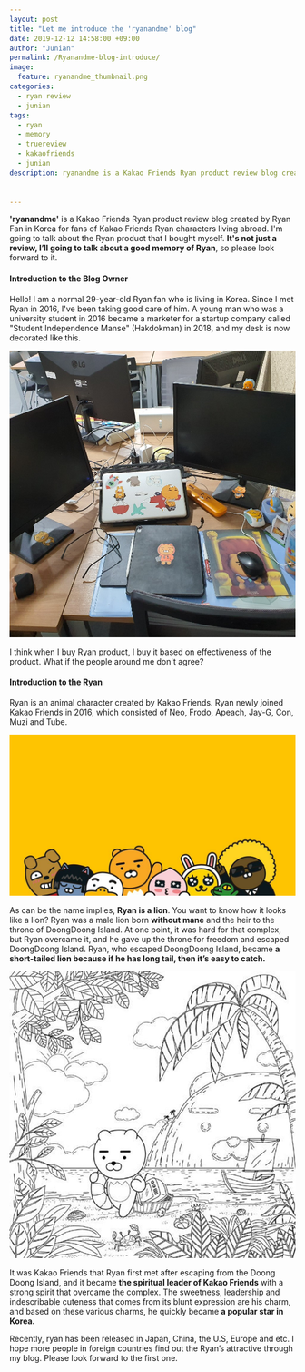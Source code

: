 ```yaml
---
layout: post
title: "Let me introduce the 'ryanandme' blog"
date: 2019-12-12 14:58:00 +09:00
author: "Junian"
permalink: /Ryanandme-blog-introduce/
image:
  feature: ryanandme_thumbnail.png
categories:
  - ryan review
  - junian
tags:
  - ryan
  - memory
  - truereview
  - kakaofriends
  - junian
description: ryanandme is a Kakao Friends Ryan product review blog created by Ryan Fan in Korea for fans of Kakao Friends Ryan characters living abroad. I'm going to talk about the Ryan product that I bought myself. It's not just a review, I’ll going to talk about a good memory of Ryan, so please look forward to it.

 
---
```




**'ryanandme'**  is  a Kakao Friends Ryan product review blog created by Ryan Fan in Korea for fans of Kakao Friends Ryan characters living abroad. I'm going to talk about the Ryan product that I bought myself. **It's not just a review, I’ll going to talk about a good memory of Ryan**, so please look forward to it.

 

#### Introduction to the Blog Owner

Hello! I am a normal 29-year-old Ryan fan who is living in Korea. Since I met Ryan in 2016, I've been taking good care of him. A young man who was a university student in 2016 became a marketer for a startup company called "Student Independence Manse" (Hakdokman) in 2018, and my desk is now decorated like this. 

![ryanfandesk](/img/post/01/juniandesk.jpg)

I think when I buy Ryan product, I buy it based on effectiveness  of the product. What if the people around me don't agree?

 

#### Introduction to the Ryan

Ryan is an animal character created by Kakao Friends. Ryan newly joined Kakao Friends in 2016, which consisted of Neo, Frodo, Apeach, Jay-G, Con, Muzi and Tube. 

![kakaofriends](/img/post/01/kakaofriends.jpg)

As can be the name implies, **Ryan is a lion**. You want to know how it looks like a lion? Ryan was a male lion born **without mane** and the heir to the throne of DoongDoong Island. At one point, it was hard for that complex, but Ryan overcame it, and he gave up the throne for freedom and escaped DoongDoong Island. Ryan, who escaped DoongDoong Island, became **a short-tailed lion because if he has long tail, then it’s easy to catch.**

![escaperyan](/img/post/01/escaperyan.jpg)

 It was Kakao Friends that Ryan first met after escaping from the Doong Doong Island, and it became **the spiritual leader of Kakao Friends** with a strong spirit that overcame the complex. The sweetness, leadership and indescribable cuteness that comes from its blunt expression are his charm, and based on these various charms, he quickly became **a popular star in Korea.**

 Recently, ryan has been released in Japan, China, the U.S, Europe and etc. I hope more people in foreign countries find out the Ryan’s attractive through my blog. Please look forward to the first one.

